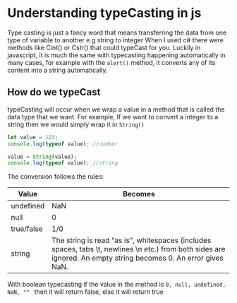 # Understanding typeCasting in js

Type casting is just a fancy word that means transferring the data from one type of variable to another e.g string to integer 
When I used c# there were methods like Cint() or Cstr() that could typeCast for you. Luckily in javascript, it is much the same with typecasting happening automatically in many cases, for example with the `alert()` method, it converts any of its content into a string automatically.

## How do we typeCast

typeCasting will occur when we wrap a value in a method that is called the data type that we want.
For example, If we want to convert a integer to a string then we would simply wrap it in `String()`

```js
let value = 123;
console.log(typeof value); //number

value = String(value); 
console.log(typeof value); //string

```
The conversion follows the rules:

| Value | Becomes |
| --- | --- |
| undefined | NaN |
| null| 0 |
| true/false| 1/0 |
|string | The string is read “as is”, whitespaces (includes spaces, tabs \t, newlines \n etc.) from both sides are ignored. An empty string becomes 0. An error gives NaN.|

With boolean typecasting
if the value in the method is `0, null, undefined, NaN, "" ` then it will return false, else it will return true
